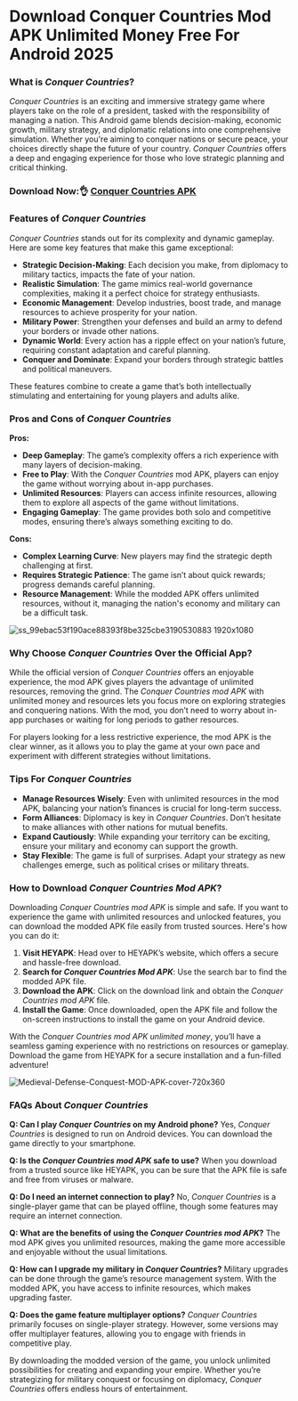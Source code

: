# Download Conquer Countries Mod APK Unlimited Money Free For Android 2025

### What is *Conquer Countries*?

*Conquer Countries* is an exciting and immersive strategy game where players take on the role of a president, tasked with the responsibility of managing a nation. This Android game blends decision-making, economic growth, military strategy, and diplomatic relations into one comprehensive simulation. Whether you're aiming to conquer nations or secure peace, your choices directly shape the future of your country. *Conquer Countries* offers a deep and engaging experience for those who love strategic planning and critical thinking.

### Download Now:👌 [Conquer Countries APK](https://heyapks.com/conquer-countries.html)

### Features of *Conquer Countries*

*Conquer Countries* stands out for its complexity and dynamic gameplay. Here are some key features that make this game exceptional:

- **Strategic Decision-Making**: Each decision you make, from diplomacy to military tactics, impacts the fate of your nation.
- **Realistic Simulation**: The game mimics real-world governance complexities, making it a perfect choice for strategy enthusiasts.
- **Economic Management**: Develop industries, boost trade, and manage resources to achieve prosperity for your nation.
- **Military Power**: Strengthen your defenses and build an army to defend your borders or invade other nations.
- **Dynamic World**: Every action has a ripple effect on your nation’s future, requiring constant adaptation and careful planning.
- **Conquer and Dominate**: Expand your borders through strategic battles and political maneuvers.

These features combine to create a game that’s both intellectually stimulating and entertaining for young players and adults alike.

### Pros and Cons of *Conquer Countries*

**Pros:**
- **Deep Gameplay**: The game’s complexity offers a rich experience with many layers of decision-making.
- **Free to Play**: With the *Conquer Countries* mod APK, players can enjoy the game without worrying about in-app purchases.
- **Unlimited Resources**: Players can access infinite resources, allowing them to explore all aspects of the game without limitations.
- **Engaging Gameplay**: The game provides both solo and competitive modes, ensuring there’s always something exciting to do.

**Cons:**
- **Complex Learning Curve**: New players may find the strategic depth challenging at first.
- **Requires Strategic Patience**: The game isn’t about quick rewards; progress demands careful planning.
- **Resource Management**: While the modded APK offers unlimited resources, without it, managing the nation's economy and military can be a difficult task.

![ss_99ebac53f190ace88393f8be325cbe3190530883 1920x1080](https://github.com/user-attachments/assets/b440face-03c1-46fb-bfb3-83548b1865e2)


### Why Choose *Conquer Countries* Over the Official App?

While the official version of *Conquer Countries* offers an enjoyable experience, the mod APK gives players the advantage of unlimited resources, removing the grind. The *Conquer Countries mod APK* with unlimited money and resources lets you focus more on exploring strategies and conquering nations. With the mod, you don’t need to worry about in-app purchases or waiting for long periods to gather resources.

For players looking for a less restrictive experience, the mod APK is the clear winner, as it allows you to play the game at your own pace and experiment with different strategies without limitations.

### Tips For *Conquer Countries*

- **Manage Resources Wisely**: Even with unlimited resources in the mod APK, balancing your nation’s finances is crucial for long-term success.
- **Form Alliances**: Diplomacy is key in *Conquer Countries*. Don’t hesitate to make alliances with other nations for mutual benefits.
- **Expand Cautiously**: While expanding your territory can be exciting, ensure your military and economy can support the growth.
- **Stay Flexible**: The game is full of surprises. Adapt your strategy as new challenges emerge, such as political crises or military threats.

### How to Download *Conquer Countries Mod APK*?

Downloading *Conquer Countries mod APK* is simple and safe. If you want to experience the game with unlimited resources and unlocked features, you can download the modded APK file easily from trusted sources. Here's how you can do it:

1. **Visit HEYAPK**: Head over to HEYAPK’s website, which offers a secure and hassle-free download.
2. **Search for *Conquer Countries Mod APK***: Use the search bar to find the modded APK file.
3. **Download the APK**: Click on the download link and obtain the *Conquer Countries mod APK* file.
4. **Install the Game**: Once downloaded, open the APK file and follow the on-screen instructions to install the game on your Android device.

With the *Conquer Countries mod APK unlimited money*, you’ll have a seamless gaming experience with no restrictions on resources or gameplay. Download the game from HEYAPK for a secure installation and a fun-filled adventure!

![Medieval-Defense-Conquest-MOD-APK-cover-720x360](https://github.com/user-attachments/assets/652ddbcd-932b-4b7f-94fd-121dcf3f4c30)


### FAQs About *Conquer Countries*

**Q: Can I play *Conquer Countries* on my Android phone?**
Yes, *Conquer Countries* is designed to run on Android devices. You can download the game directly to your smartphone.

**Q: Is the *Conquer Countries mod APK* safe to use?**
When you download from a trusted source like HEYAPK, you can be sure that the APK file is safe and free from viruses or malware.

**Q: Do I need an internet connection to play?**
No, *Conquer Countries* is a single-player game that can be played offline, though some features may require an internet connection.

**Q: What are the benefits of using the *Conquer Countries mod APK*?**
The mod APK gives you unlimited resources, making the game more accessible and enjoyable without the usual limitations.

**Q: How can I upgrade my military in *Conquer Countries*?**
Military upgrades can be done through the game’s resource management system. With the modded APK, you have access to infinite resources, which makes upgrading faster.

**Q: Does the game feature multiplayer options?**
*Conquer Countries* primarily focuses on single-player strategy. However, some versions may offer multiplayer features, allowing you to engage with friends in competitive play.

By downloading the modded version of the game, you unlock unlimited possibilities for creating and expanding your empire. Whether you’re strategizing for military conquest or focusing on diplomacy, *Conquer Countries* offers endless hours of entertainment.

